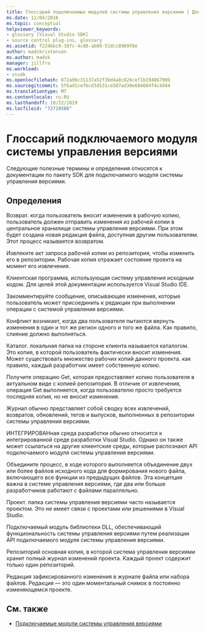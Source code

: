 ```yaml
---
title: Глоссарий подключаемых модулей системы управления версиями | Документация Майкрософт
ms.date: 11/04/2016
ms.topic: conceptual
helpviewer_keywords:
- glossary [Visual Studio SDK]
- source control plug-ins, glossary
ms.assetid: f224bbc9-38fc-4c80-ab09-51dcc8969f8e
author: madskristensen
ms.author: madsk
manager: jillfra
ms.workload:
- vssdk
ms.openlocfilehash: 672a96c31137a52f3bd4a8c826cef1b19406790b
ms.sourcegitcommit: 5f6ad1cefbcd3d531ce587ad30e684684f4c4d44
ms.translationtype: MT
ms.contentlocale: ru-RU
ms.lasthandoff: 10/22/2019
ms.locfileid: "72719586"
---
```

# <a name="source-control-plug-in-glossary"></a>Глоссарий подключаемого модуля системы управления версиями
Следующие полезные термины и определения относятся к документации по пакету SDK для подключаемого модуля системы управления версиями.

## <a name="definitions"></a>Определения
 Возврат. когда пользователь вносит изменения в рабочую копию, пользователь должен отправить изменения из рабочей копии в центральное хранилище системы управления версиями. При этом будет создана новая редакция файла, доступная другим пользователям. Этот процесс называется возвратом.

 Извлеките акт запроса рабочей копии из репозитория, чтобы изменить его в репозитории. Рабочая копия отражает состояние проекта на момент его извлечения.

 Клиентская программа, использующая систему управления исходным кодом. Для целей этой документации используется Visual Studio IDE.

 Закомментируйте сообщение, описывающее изменения, которые пользователь может присоединить к редакции при выполнении операции с системой управления версиями.

 Конфликт возникает, когда два пользователя пытаются вернуть изменения в один и тот же регион одного и того же файла. Как правило, слияние должно выполняться.

 Каталог. локальная папка на стороне клиента называется каталогом. Это копия, в которой пользователь фактически вносит изменения. Может существовать множество рабочих копий данного проекта. как правило, каждый разработчик имеет собственную копию.

 Получите операцию Get, которая предоставляет копию пользователя в актуальном виде с копией репозитория. В отличие от извлечения, операция Get выполняется, когда пользователю просто требуется последняя копия, но не вносит изменения.

 Журнал обычно представляет собой сводку всех извлечений, возвратов, обновлений, тегов и выпусков, выполненных в репозитории системы управления версиями.

 ИНТЕГРИРОВАНная среда разработки обычно относится к интегрированной среде разработки Visual Studio. Однако он также может ссылаться на другие клиентские среды, которые распознают API подключаемого модуля системы управления версиями.

 Объедините процесс, в ходе которого выполняется объединение двух или более файлов исходного кода для формирования нового файла, включающего все функции из предыдущих файлов. Эта концепция важна в системе управления версиями, где два или больше разработчиков работают с файлами параллельно.

 Проект. папка системы управления версиями часто называется проектом. Это не имеет связи с проектами или решениями в Visual Studio.

 Подключаемый модуль библиотеки DLL, обеспечивающий функциональность системы управления версиями путем реализации API подключаемого модуля системы управления версиями.

 Репозиторий основная копия, в которой система управления версиями хранит полный журнал изменений проекта. Каждый проект содержит только один репозиторий.

 Редакция зафиксированного изменения в журнале файла или набора файлов. Редакция — это один моментальный снимок в постоянно изменяющемся проекте.

## <a name="see-also"></a>См. также
- [Подключаемые модули системы управления версиями](../extensibility/source-control-plug-ins.md)